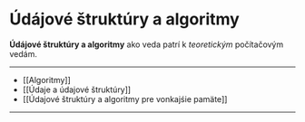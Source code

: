 # Údájové štruktúry a algoritmy

**Údájové štruktúry a algoritmy** ako veda patrí k *teoretickým* počítačovým vedám.

---
- [[Algoritmy]]
- [[Údaje a údajové štruktúry]]
- [[Údajové štruktúry a algoritmy pre vonkajśie pamäte]]
---